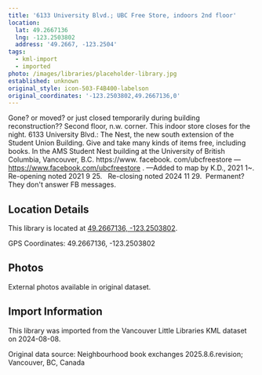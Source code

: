 ```yaml
---
title: '6133 University Blvd.; UBC Free Store, indoors 2nd floor'
location:
  lat: 49.2667136
  lng: -123.2503802
  address: '49.2667, -123.2504'
tags:
  - kml-import
  - imported
photo: /images/libraries/placeholder-library.jpg
established: unknown
original_style: icon-503-F4B400-labelson
original_coordinates: '-123.2503802,49.2667136,0'
---
```

Gone? or moved? or just closed temporarily during building reconstruction??
Second floor, n.w. corner.
This indoor store closes for the night.
6133 University Blvd.: The Nest, the new south extension of the Student Union Building. 
Give and take many kinds of items free, including books.
In the AMS Student Nest building at the University of British Columbia, Vancouver, B.C.
https://www. facebook. com/ubcfreestore —
https://www.facebook.com/ubcfreestore .
—Added to map by K.D., 2021 1~. 
Re-opening noted 2021 9 25.  
Re-closing noted 2024 11 29.  Permanent?
They don't answer FB messages.

## Location Details

This library is located at [49.2667136, -123.2503802](https://www.google.com/maps?q=49.2667136,-123.2503802).

GPS Coordinates: 49.2667136, -123.2503802

## Photos

External photos available in original dataset.

## Import Information

This library was imported from the Vancouver Little Libraries KML dataset on 2024-08-08.

Original data source: Neighbourhood book exchanges 2025.8.6.revision; Vancouver, BC, Canada
